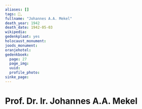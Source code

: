 ```yaml
---
aliases: []
tags: 👤, 
fullname: "Johannes A.A. Mekel"
death_year: 1942
death_date: 1942-05-03
wikipedia:
gedenkplaat: yes
holocaust_monument:
joods_monument:
oranjehotel:
gedenkboek:
  page: 27
  page_img: 
  uuid: 
  profile_photo: 
sinke_page:
---
```


# Prof. Dr. Ir. Johannes A.A. Mekel
